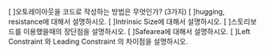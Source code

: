 [ ]오토레이아웃을 코드로 작성하는 방법은 무엇인가? (3가지)
[ ]hugging, resistance에 대해서 설명하시오.
[ ]Intrinsic Size에 대해서 설명하시오.
[ ]스토리보드를 이용했을때의 장단점을 설명하시오.
[ ]Safearea에 대해서 설명하시오.
[ ]Left Constraint 와 Leading Constraint 의 차이점을 설명하시오.
